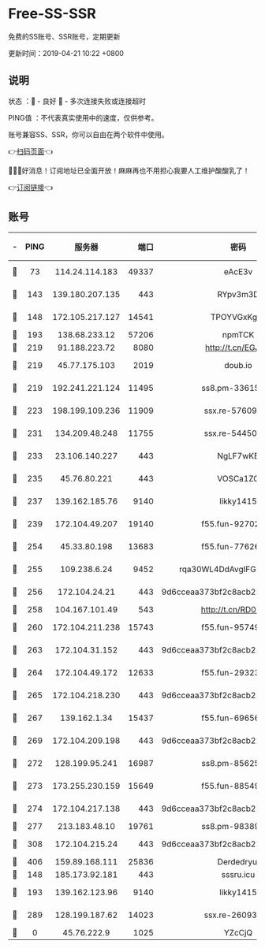 # Free-SS-SSR

免费的SS账号、SSR账号，定期更新

更新时间：2019-04-21 10:22 +0800

## 说明

状态     ：🙂 - 良好 🙁 - 多次连接失败或连接超时

PING值   ：不代表真实使用中的速度，仅供参考。

账号兼容SS、SSR，你可以自由在两个软件中使用。

👉[扫码页面](https://liesauer.github.io/Free-SS-SSR/)👈

🎉🎉🎉好消息！订阅地址已全面开放！麻麻再也不用担心我要人工维护酸酸乳了！

👉[订阅链接](https://www.liesauer.net/yogurt/subscribe?ACCESS_TOKEN=DAYxR3mMaZAsaqUb)👈

## 账号

|-|PING|服务器|端口|密码|加密方式|区域|
|:----:|:----:|:-----:|-----:|:----:|:----:|:----:|
|🙂|73|114.24.114.183|49337|eAcE3v|chacha20-ietf|TW|
|🙂|143|139.180.207.135|443|RYpv3m3D|aes-256-cfb|JP|
|🙂|148|172.105.217.127|14541|TPOYVGxKglpi|aes-256-cfb|JP|
|🙂|193|138.68.233.12|57206|npmTCK|rc4-md5|US|
|🙂|219|91.188.223.72|8080|http://t.cn/EGJIyrl|rc4-md5|RU|
|🙂|219|45.77.175.103|2019|doub.io|aes-128-ctr|SG|
|🙂|219|192.241.221.124|11495|ss8.pm-33615619|aes-256-cfb|US|
|🙂|223|198.199.109.236|11909|ssx.re-57609890|aes-256-cfb|US|
|🙂|231|134.209.48.248|11755|ssx.re-54450918|aes-256-cfb|US|
|🙂|233|23.106.140.227|443|NgLF7wKB|aes-256-cfb|US|
|🙂|235|45.76.80.221|443|VOSCa1ZG|aes-256-cfb|DE|
|🙂|237|139.162.185.76|9140|likky1415|aes-256-cfb|DE|
|🙂|239|172.104.49.207|19140|f55.fun-92702028|aes-256-cfb|SG|
|🙂|254|45.33.80.198|13683|f55.fun-77626498|aes-256-cfb|US|
|🙂|255|109.238.6.24|9452|rqa30WL4DdAvgIFG6Fs3znzTa|aes-256-cfb|FR|
|🙂|256|172.104.24.21|443|9d6cceaa373bf2c8acb22e60b6a58be6|aes-256-cfb|US|
|🙂|258|104.167.101.49|543|http://t.cn/RD0D7sx|rc4-md5|CA|
|🙂|260|172.104.211.238|15743|f55.fun-95749894|aes-256-cfb|US|
|🙂|263|172.104.31.152|443|9d6cceaa373bf2c8acb22e60b6a58be6|aes-256-cfb|US|
|🙂|264|172.104.49.172|12633|f55.fun-29323678|aes-256-cfb|SG|
|🙂|265|172.104.218.230|443|9d6cceaa373bf2c8acb22e60b6a58be6|aes-256-cfb|US|
|🙂|267|139.162.1.34|15437|f55.fun-69656616|aes-256-cfb|SG|
|🙂|269|172.104.209.198|443|9d6cceaa373bf2c8acb22e60b6a58be6|aes-256-cfb|US|
|🙂|272|128.199.95.241|16987|ss8.pm-85625063|aes-256-cfb|SG|
|🙂|273|173.255.230.159|15649|f55.fun-88549751|aes-256-cfb|US|
|🙂|274|172.104.217.138|443|9d6cceaa373bf2c8acb22e60b6a58be6|aes-256-cfb|US|
|🙂|277|213.183.48.10|19761|ss8.pm-98389702|rc4-md5|RU|
|🙂|308|172.104.215.24|443|9d6cceaa373bf2c8acb22e60b6a58be6|aes-256-cfb|US|
|🙂|406|159.89.168.111|25836|Derdedryuj|chacha20|IN|
|🙂|148|185.173.92.181|443|sssru.icu|rc4-md5|RU|
|🙂|193|139.162.123.96|9140|likky1415|aes-256-cfb|JP|
|🙂|289|128.199.187.62|14023|ssx.re-26093791|aes-256-cfb|SG|
|🙁|0|45.76.222.9|1025|YZcCjQ|rc4-md5|JP|
